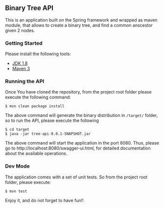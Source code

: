 ## Binary Tree API

This is an application built on the Spring framework and wrapped as maven module,
that allows to create a binary tree, and find a common anscestor given 2 nodes.

### Getting Started

Please install the following tools:

- [JDK 1.8](https://www.oracle.com/technetwork/java/javase/downloads/jdk8-downloads-2133151.html)
- [Maven 3](https://maven.apache.org/download.cgi)

### Running the API

Once You have cloned the repository, from the project root folder please execute the following command:

```
$ mvn clean package install
```

The above command will generate the binary distribution in `/target/` folder, so to run the API, please execute the 
following

```
$ cd target
$ java -jar tree-api-0.0.1-SNAPSHOT.jar
```

The above command will start the application in the port 8080. Thus, please go to 
http://localhost:8080/swagger-ui.html, for detailed documentation about the available operations.

### Dev Mode

The application comes with a set of unit tests. So from the project root folder, please
execute:

```
$ mvn test
```

Enjoy it, and do not forget to have fun!!